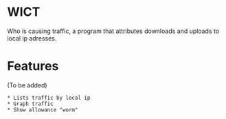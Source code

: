 WICT
====

Who is causing traffic, a program that attributes downloads and uploads to local ip adresses.

Features
========

(To be added)

	* Lists traffic by local ip
	* Graph traffic
	* Show allowance "worm"
